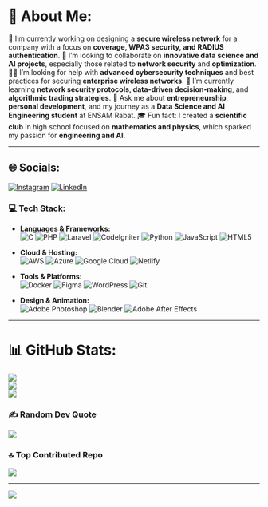 # 💫 About Me:
🔭 I’m currently working on designing a **secure wireless network** for a company with a focus on **coverage, WPA3 security, and RADIUS authentication**.
🤝 I’m looking to collaborate on **innovative data science and AI projects**, especially those related to **network security** and **optimization**.
🙋‍♂️ I’m looking for help with **advanced cybersecurity techniques** and best practices for securing **enterprise wireless networks**.
🌱 I’m currently learning **network security protocols, data-driven decision-making**, and **algorithmic trading strategies**.
💬 Ask me about **entrepreneurship**, **personal development**, and my journey as a **Data Science and AI Engineering student** at ENSAM Rabat.
🎓 Fun fact: I created a **scientific club** in high school focused on **mathematics and physics**, which sparked my passion for **engineering and AI**.

---

## 🌐 Socials:
[![Instagram](https://img.shields.io/badge/Instagram-%23E4405F.svg?logo=Instagram&logoColor=white)](https://instagram.com/issamiaymane) [![LinkedIn](https://img.shields.io/badge/LinkedIn-%230077B5.svg?logo=linkedin&logoColor=white)](https://linkedin.com/in/issamiaymane) 


### 💻 Tech Stack:
- **Languages & Frameworks:**  
  ![C](https://img.shields.io/badge/C-%2300599C.svg?style=flat&logo=c&logoColor=white) 
  ![PHP](https://img.shields.io/badge/PHP-%23777BB4.svg?style=flat&logo=php&logoColor=white) 
  ![Laravel](https://img.shields.io/badge/Laravel-%23FF2D20.svg?style=flat&logo=laravel&logoColor=white) 
  ![CodeIgniter](https://img.shields.io/badge/CodeIgniter-%23EE4623.svg?style=flat&logo=codeigniter&logoColor=white) 
  ![Python](https://img.shields.io/badge/Python-%233776AB.svg?style=flat&logo=python&logoColor=white) 
  ![JavaScript](https://img.shields.io/badge/JavaScript-%23F7DF1E.svg?style=flat&logo=javascript&logoColor=white) 
  ![HTML5](https://img.shields.io/badge/HTML5-%23E34F26.svg?style=flat&logo=html5&logoColor=white)

- **Cloud & Hosting:**  
  ![AWS](https://img.shields.io/badge/AWS-%23232F3E.svg?style=flat&logo=amazon-aws&logoColor=white) 
  ![Azure](https://img.shields.io/badge/Azure-%230078D4.svg?style=flat&logo=microsoft-azure&logoColor=white) 
  ![Google Cloud](https://img.shields.io/badge/Google_Cloud-%234285F4.svg?style=flat&logo=google-cloud&logoColor=white) 
  ![Netlify](https://img.shields.io/badge/Netlify-%2300C7B7.svg?style=flat&logo=netlify&logoColor=white)

- **Tools & Platforms:**  
  ![Docker](https://img.shields.io/badge/Docker-%232496ED.svg?style=flat&logo=docker&logoColor=white) 
  ![Figma](https://img.shields.io/badge/Figma-%23F24E1E.svg?style=flat&logo=figma&logoColor=white) 
  ![WordPress](https://img.shields.io/badge/WordPress-%2321759B.svg?style=flat&logo=wordpress&logoColor=white) 
  ![Git](https://img.shields.io/badge/Git-%23F05033.svg?style=flat&logo=git&logoColor=white)

- **Design & Animation:**  
  ![Adobe Photoshop](https://img.shields.io/badge/Adobe%20Photoshop-%23000000.svg?style=flat&logo=adobe-photoshop&logoColor=white) 
  ![Blender](https://img.shields.io/badge/Blender-%23F5792A.svg?style=flat&logo=blender&logoColor=white) 
  ![Adobe After Effects](https://img.shields.io/badge/Adobe%20After%20Effects-%23999999.svg?style=flat&logo=adobe-after-effects&logoColor=white)

---
# 📊 GitHub Stats:
![](https://github-readme-stats.vercel.app/api?username=issamiaymane&theme=dark&hide_border=false&include_all_commits=false&count_private=false)<br/>
![](https://github-readme-streak-stats.herokuapp.com/?user=issamiaymane&theme=dark&hide_border=false)<br/>
![](https://github-readme-stats.vercel.app/api/top-langs/?username=issamiaymane&theme=dark&hide_border=false&include_all_commits=false&count_private=false&layout=compact)

### ✍️ Random Dev Quote
![](https://quotes-github-readme.vercel.app/api?type=horizontal&theme=dark)

### 🔝 Top Contributed Repo
![](https://github-contributor-stats.vercel.app/api?username=issamiaymane&limit=5&theme=dark&combine_all_yearly_contributions=true)

---
[![](https://visitcount.itsvg.in/api?id=issamiaymane&icon=0&color=4)](https://visitcount.itsvg.in)
